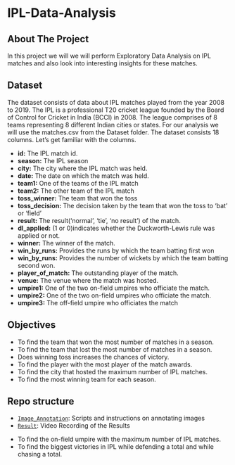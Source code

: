 # IPL-Data-Analysis

## About The Project
In this project we will we will perform Exploratory Data Analysis on IPL matches and also look into interesting insights for these matches.

## Dataset
The dataset consists of data about IPL matches played from the year 2008 to 2019. The IPL is a professional T20 cricket league founded by the Board of Control for Cricket in India (BCCI) in 2008. The league comprises of 8 teams representing 8 different Indian cities or states. For our analysis we will use the matches.csv from the Dataset folder.
The dataset consists 18 columns. Let’s get familiar with the columns.
* __id:__ The IPL match id.
* __season:__ The IPL season
* __city:__ The city where the IPL match was held.
* __date:__ The date on which the match was held.
* __team1:__ One of the teams of the IPL match
* __team2:__ The other team of the IPL match
* __toss_winner:__ The team that won the toss
* __toss_decision:__ The decision taken by the team that won the toss to ‘bat’ or ‘field’
* __result:__ The result(‘normal’, ‘tie’, ‘no result’) of the match.
* __dl_applied:__ (1 or 0)indicates whether the Duckworth-Lewis rule was applied or not.
* __winner:__ The winner of the match.
* __win_by_runs:__ Provides the runs by which the team batting first won
* __win_by_runs:__ Provides the number of wickets by which the team batting second won.
* __player_of_match:__ The outstanding player of the match.
* __venue:__ The venue where the match was hosted.
* __umpire1:__ One of the two on-field umpires who officiate the match.
* __umpire2:__ One of the two on-field umpires who officiate the match.
* __umpire3:__ The off-field umpire who officiates the match

## Objectives
* To find the team that won the most number of matches in a season.
* To find the team that lost the most number of matches in a season.
* Does winning toss increases the chances of victory.
* To find the player with the most player of the match awards.
* To find the city that hosted the maximum number of IPL matches.
* To find the most winning team for each season.

## Repo structure
+ [`Image_Annotation`](/Image_Annotation/): Scripts and instructions on annotating images
+ [`Result`](/Result/): Video Recording of the Results
* To find the on-field umpire with the maximum number of IPL matches.
* To find the biggest victories in IPL while defending a total and while chasing a total.

